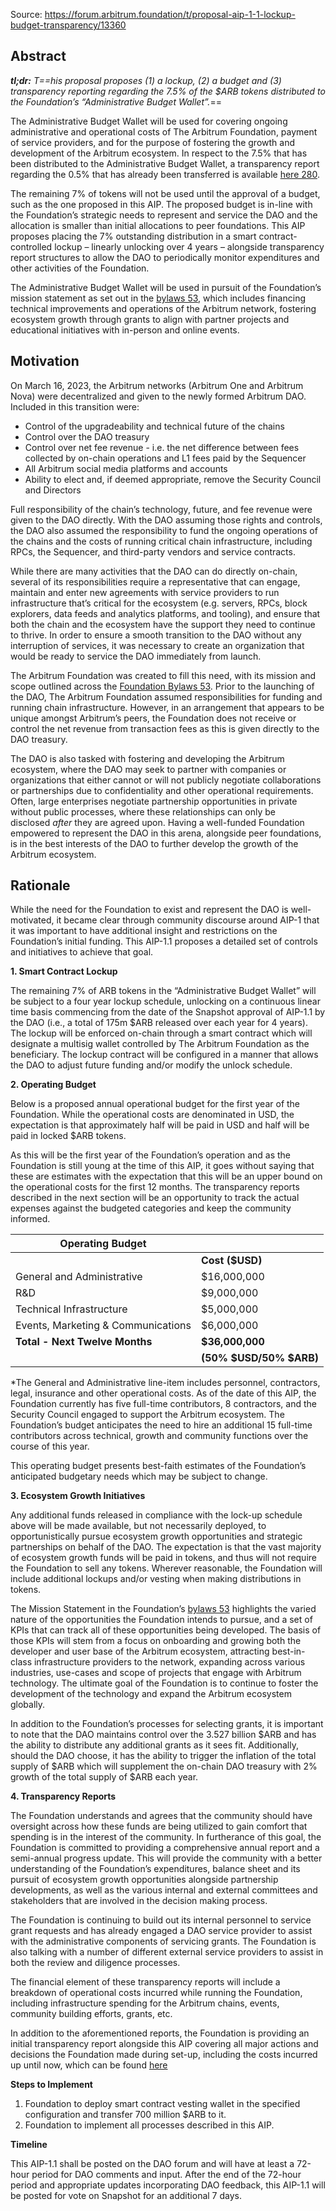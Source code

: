 Source: 
https://forum.arbitrum.foundation/t/proposal-aip-1-1-lockup-budget-transparency/13360

## Abstract

_**tl;dr:** T==his proposal proposes (1) a lockup, (2) a budget and (3) transparency reporting regarding the 7.5% of the $ARB tokens distributed to the Foundation’s “Administrative Budget Wallet”._==

The Administrative Budget Wallet will be used for covering ongoing administrative and operational costs of The Arbitrum Foundation, payment of service providers, and for the purpose of fostering the growth and development of the Arbitrum ecosystem. In respect to the 7.5% that has been distributed to the Administrative Budget Wallet, a transparency report regarding the 0.5% that has already been transferred is available [here 280](https://docs.arbitrum.foundation/foundational-documents/transparency-report-initial-foundation-setup).

The remaining 7% of tokens will not be used until the approval of a budget, such as the one proposed in this AIP. The proposed budget is in-line with the Foundation’s strategic needs to represent and service the DAO and the allocation is smaller than initial allocations to peer foundations. This AIP proposes placing the 7% outstanding distribution in a smart contract-controlled lockup – linearly unlocking over 4 years – alongside transparency report structures to allow the DAO to periodically monitor expenditures and other activities of the Foundation.

The Administrative Budget Wallet will be used in pursuit of the Foundation’s mission statement as set out in the [bylaws 53](https://drive.google.com/file/d/1TOLXm_NOUwxUaYLqrORubt8a47GvlmS-/view), which includes financing technical improvements and operations of the Arbitrum network, fostering ecosystem growth through grants to align with partner projects and educational initiatives with in-person and online events.

## [](https://forum.arbitrum.foundation/t/proposal-aip-1-1-lockup-budget-transparency/13360#motivation-5)Motivation

On March 16, 2023, the Arbitrum networks (Arbitrum One and Arbitrum Nova) were decentralized and given to the newly formed Arbitrum DAO. Included in this transition were:

- Control of the upgradeability and technical future of the chains
- Control over the DAO treasury
- Control over net fee revenue - i.e. the net difference between fees collected by on-chain operations and L1 fees paid by the Sequencer
- All Arbitrum social media platforms and accounts
- Ability to elect and, if deemed appropriate, remove the Security Council and Directors

Full responsibility of the chain’s technology, future, and fee revenue were given to the DAO directly. With the DAO assuming those rights and controls, the DAO also assumed the responsibility to fund the ongoing operations of the chains and the costs of running critical chain infrastructure, including RPCs, the Sequencer, and third-party vendors and service contracts.

While there are many activities that the DAO can do directly on-chain, several of its responsibilities require a representative that can engage, maintain and enter new agreements with service providers to run infrastructure that’s critical for the ecosystem (e.g. servers, RPCs, block explorers, data feeds and analytics platforms, and tooling), and ensure that both the chain and the ecosystem have the support they need to continue to thrive. In order to ensure a smooth transition to the DAO without any interruption of services, it was necessary to create an organization that would be ready to service the DAO immediately from launch.

The Arbitrum Foundation was created to fill this need, with its mission and scope outlined across the [Foundation Bylaws 53](https://drive.google.com/file/d/1TOLXm_NOUwxUaYLqrORubt8a47GvlmS-/view). Prior to the launching of the DAO, The Arbitrum Foundation assumed responsibilities for funding and running chain infrastructure. However, in an arrangement that appears to be unique amongst Arbitrum’s peers, the Foundation does not receive or control the net revenue from transaction fees as this is given directly to the DAO treasury.

The DAO is also tasked with fostering and developing the Arbitrum ecosystem, where the DAO may seek to partner with companies or organizations that either cannot or will not publicly negotiate collaborations or partnerships due to confidentiality and other operational requirements. Often, large enterprises negotiate partnership opportunities in private without public processes, where these relationships can only be disclosed _after_ they are agreed upon. Having a well-funded Foundation empowered to represent the DAO in this arena, alongside peer foundations, is in the best interests of the DAO to further develop the growth of the Arbitrum ecosystem.

## [](https://forum.arbitrum.foundation/t/proposal-aip-1-1-lockup-budget-transparency/13360#rationale-6)Rationale

While the need for the Foundation to exist and represent the DAO is well-motivated, it became clear through community discourse around AIP-1 that it was important to have additional insight and restrictions on the Foundation’s initial funding. This AIP-1.1 proposes a detailed set of controls and initiatives to achieve that goal.

**1. Smart Contract Lockup**

The remaining 7% of ARB tokens in the “Administrative Budget Wallet” will be subject to a four year lockup schedule, unlocking on a continuous linear time basis commencing from the date of the Snapshot approval of AIP-1.1 by the DAO (i.e., a total of 175m $ARB released over each year for 4 years). The lockup will be enforced on-chain through a smart contract which will designate a multisig wallet controlled by The Arbitrum Foundation as the beneficiary. The lockup contract will be configured in a manner that allows the DAO to adjust future funding and/or modify the unlock schedule.

**2. Operating Budget**

Below is a proposed annual operational budget for the first year of the Foundation. While the operational costs are denominated in USD, the expectation is that approximately half will be paid in USD and half will be paid in locked $ARB tokens.

As this will be the first year of the Foundation’s operation and as the Foundation is still young at the time of this AIP, it goes without saying that these are estimates with the expectation that this will be an upper bound on the operational costs for the first 12 months. The transparency reports described in the next section will be an opportunity to track the actual expenses against the budgeted categories and keep the community informed.

|Operating Budget||
|---|---|
||**Cost ($USD)**|
|General and Administrative|$16,000,000|
|R&D|$9,000,000|
|Technical Infrastructure|$5,000,000|
|Events, Marketing & Communications|$6,000,000|
|**Total - Next Twelve Months**|**$36,000,000**|
||**(50% $USD/50% $ARB)**|

*The General and Administrative line-item includes personnel, contractors, legal, insurance and other operational costs. As of the date of this AIP, the Foundation currently has five full-time contributors, 8 contractors, and the Security Council engaged to support the Arbitrum ecosystem. The Foundation’s budget anticipates the need to hire an additional 15 full-time contributors across technical, growth and community functions over the course of this year.

This operating budget presents best-faith estimates of the Foundation’s anticipated budgetary needs which may be subject to change.

**3. Ecosystem Growth Initiatives**

Any additional funds released in compliance with the lock-up schedule above will be made available, but not necessarily deployed, to opportunistically pursue ecosystem growth opportunities and strategic partnerships on behalf of the DAO. The expectation is that the vast majority of ecosystem growth funds will be paid in tokens, and thus will not require the Foundation to sell any tokens. Wherever reasonable, the Foundation will include additional lockups and/or vesting when making distributions in tokens.

The Mission Statement in the Foundation’s [bylaws 53](https://drive.google.com/file/d/1TOLXm_NOUwxUaYLqrORubt8a47GvlmS-/view) highlights the varied nature of the opportunities the Foundation intends to pursue, and a set of KPIs that can track all of these opportunities being developed. The basis of those KPIs will stem from a focus on onboarding and growing both the developer and user base of the Arbitrum ecosystem, attracting best-in-class infrastructure providers to the network, expanding across various industries, use-cases and scope of projects that engage with Arbitrum technology. The ultimate goal of the Foundation is to continue to foster the development of the technology and expand the Arbitrum ecosystem globally.

In addition to the Foundation’s processes for selecting grants, it is important to note that the DAO maintains control over the 3.527 billion $ARB and has the ability to distribute any additional grants as it sees fit. Additionally, should the DAO choose, it has the ability to trigger the inflation of the total supply of $ARB which will supplement the on-chain DAO treasury with 2% growth of the total supply of $ARB each year.

**4. Transparency Reports**

The Foundation understands and agrees that the community should have oversight across how these funds are being utilized to gain comfort that spending is in the interest of the community. In furtherance of this goal, the Foundation is committed to providing a comprehensive annual report and a semi-annual progress update. This will provide the community with a better understanding of the Foundation’s expenditures, balance sheet and its pursuit of ecosystem growth opportunities alongside partnership developments, as well as the various internal and external committees and stakeholders that are involved in the decision making process.

The Foundation is continuing to build out its internal personnel to service grant requests and has already engaged a DAO service provider to assist with the administrative components of servicing grants. The Foundation is also talking with a number of different external service providers to assist in both the review and diligence processes.

The financial element of these transparency reports will include a breakdown of operational costs incurred while running the Foundation, including infrastructure spending for the Arbitrum chains, events, community building efforts, grants, etc.

In addition to the aforementioned reports, the Foundation is providing an initial transparency report alongside this AIP covering all major actions and decisions the Foundation made during set-up, including the costs incurred up until now, which can be found [here](https://docs.arbitrum.foundation/foundational-documents/transparency-report-initial-foundation-setup)

**Steps to Implement**

1. Foundation to deploy smart contract vesting wallet in the specified configuration and transfer 700 million $ARB to it.
2. Foundation to implement all processes described in this AIP.

**Timeline**

This AIP-1.1 shall be posted on the DAO forum and will have at least a 72-hour period for DAO comments and input. After the end of the 72-hour period and appropriate updates incorporating DAO feedback, this AIP-1.1 will be posted for vote on Snapshot for an additional 7 days.